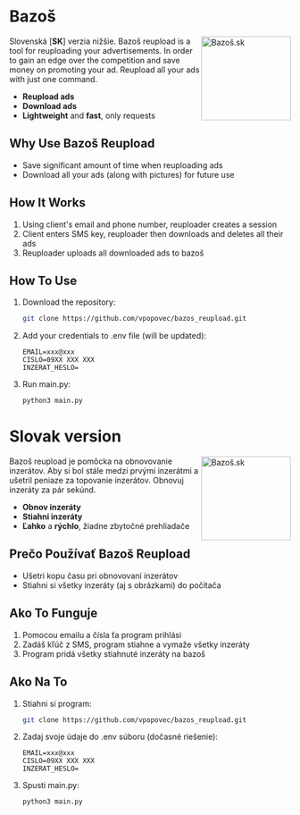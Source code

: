 # Bazoš

<img src="https://i.pinimg.com/originals/df/79/30/df793063243e4fa425895c9351975069.gif" align="right"
     alt="Bazoš.sk" width="160" height="150">

Slovenská [**SK**] verzia nižšie. Bazoš reupload is a tool for reuploading your advertisements. In order to
gain an edge over the competition and save money on promoting your ad. 
Reupload all your ads with just one command.

* **Reupload ads**
* **Download ads**
* **Lightweight** and **fast**, only requests


## Why Use Bazoš Reupload

* Save significant amount of time when reuploading ads
* Download all your ads (along with pictures) for future use


## How It Works

1. Using client's email and phone number, reuploader creates a session
2. Client enters SMS key, reuploader then downloads and deletes all their ads
3. Reuploader uploads all downloaded ads to bazoš


## How To Use

1. Download the repository:

    ```sh
    git clone https://github.com/vpopovec/bazos_reupload.git
    ```

2. Add your credentials to .env file (will be updated):

    ```
    EMAIL=xxx@xxx
    CISLO=09XX XXX XXX
    INZERAT_HESLO=
    ```

3. Run main.py:

    ```sh
    python3 main.py
    ```
</details>

# Slovak version

<img src="https://i.pinimg.com/originals/df/79/30/df793063243e4fa425895c9351975069.gif" align="right"
     alt="Bazoš.sk" width="160" height="150">

Bazoš reupload je pomôcka na obnovovanie inzerátov. Aby si bol stále medzi prvými
inzerátmi a ušetril peniaze za topovanie inzerátov. 
Obnovuj inzeráty za pár sekúnd.

* **Obnov inzeráty**
* **Stiahni inzeráty**
* **Ľahko** a **rýchlo**, žiadne zbytočné prehliadače


## Prečo Používať Bazoš Reupload

* Ušetri kopu času pri obnovovaní inzerátov
* Stiahni si všetky inzeráty (aj s obrázkami) do počítača


## Ako To Funguje

1. Pomocou emailu a čísla ťa program prihlási
2. Zadáš kľúč z SMS, program stiahne a vymaže všetky inzeráty
3. Program pridá všetky stiahnuté inzeráty na bazoš


## Ako Na To

1. Stiahni si program:

    ```sh
    git clone https://github.com/vpopovec/bazos_reupload.git
    ```

2. Zadaj svoje údaje do .env súboru (dočasné riešenie):

    ```
    EMAIL=xxx@xxx
    CISLO=09XX XXX XXX
    INZERAT_HESLO=
    ```

3. Spusti main.py:

    ```sh
    python3 main.py
    ```
</details>
